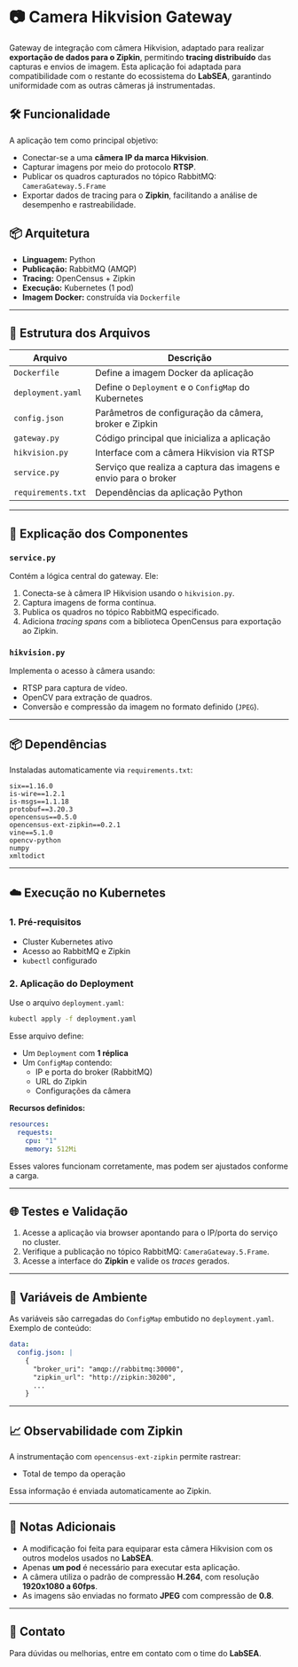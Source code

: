 # 📷 Camera Hikvision Gateway

Gateway de integração com câmera Hikvision, adaptado para realizar **exportação de dados para o Zipkin**, permitindo **tracing distribuído** das capturas e envios de imagem. Esta aplicação foi adaptada para compatibilidade com o restante do ecossistema do **LabSEA**, garantindo uniformidade com as outras câmeras já instrumentadas.

## 🛠 Funcionalidade

A aplicação tem como principal objetivo:

- Conectar-se a uma **câmera IP da marca Hikvision**.
- Capturar imagens por meio do protocolo **RTSP**.
- Publicar os quadros capturados no tópico RabbitMQ:  
  `CameraGateway.5.Frame`
- Exportar dados de tracing para o **Zipkin**, facilitando a análise de desempenho e rastreabilidade.

## 📦 Arquitetura

- **Linguagem:** Python
- **Publicação:** RabbitMQ (AMQP)
- **Tracing:** OpenCensus + Zipkin
- **Execução:** Kubernetes (1 pod)
- **Imagem Docker:** construída via `Dockerfile`

---

## 📁 Estrutura dos Arquivos

| Arquivo | Descrição |
|--------|-----------|
| `Dockerfile` | Define a imagem Docker da aplicação |
| `deployment.yaml` | Define o `Deployment` e o `ConfigMap` do Kubernetes |
| `config.json` | Parâmetros de configuração da câmera, broker e Zipkin |
| `gateway.py` | Código principal que inicializa a aplicação |
| `hikvision.py` | Interface com a câmera Hikvision via RTSP |
| `service.py` | Serviço que realiza a captura das imagens e envio para o broker |
| `requirements.txt` | Dependências da aplicação Python |

---

## 🧠 Explicação dos Componentes

### `service.py`
Contém a lógica central do gateway. Ele:

1. Conecta-se à câmera IP Hikvision usando o `hikvision.py`.
2. Captura imagens de forma contínua.
3. Publica os quadros no tópico RabbitMQ especificado.
4. Adiciona *tracing spans* com a biblioteca OpenCensus para exportação ao Zipkin.

### `hikvision.py`
Implementa o acesso à câmera usando:

- RTSP para captura de vídeo.
- OpenCV para extração de quadros.
- Conversão e compressão da imagem no formato definido (`JPEG`).

---

## 📦 Dependências

Instaladas automaticamente via `requirements.txt`:

```
six==1.16.0
is-wire==1.2.1
is-msgs==1.1.18
protobuf==3.20.3
opencensus==0.5.0
opencensus-ext-zipkin==0.2.1
vine==5.1.0
opencv-python
numpy
xmltodict
```

---

## ☁️ Execução no Kubernetes

### 1. Pré-requisitos

- Cluster Kubernetes ativo
- Acesso ao RabbitMQ e Zipkin
- `kubectl` configurado

### 2. Aplicação do Deployment

Use o arquivo `deployment.yaml`:

```bash
kubectl apply -f deployment.yaml
```

Esse arquivo define:

- Um `Deployment` com **1 réplica**
- Um `ConfigMap` contendo:
  - IP e porta do broker (RabbitMQ)
  - URL do Zipkin
  - Configurações da câmera

**Recursos definidos:**

```yaml
resources:
  requests:
    cpu: "1"
    memory: 512Mi
```

Esses valores funcionam corretamente, mas podem ser ajustados conforme a carga.

---

## 🌐 Testes e Validação

1. Acesse a aplicação via browser apontando para o IP/porta do serviço no cluster.
2. Verifique a publicação no tópico RabbitMQ: `CameraGateway.5.Frame`.
3. Acesse a interface do **Zipkin** e valide os *traces* gerados.

---

## 🔧 Variáveis de Ambiente

As variáveis são carregadas do `ConfigMap` embutido no `deployment.yaml`. Exemplo de conteúdo:

```yaml
data:
  config.json: |
    {
      "broker_uri": "amqp://rabbitmq:30000",
      "zipkin_url": "http://zipkin:30200",
      ...
    }
```

---

## 📈 Observabilidade com Zipkin

A instrumentação com `opencensus-ext-zipkin` permite rastrear:

- Total de tempo da operação

Essa informação é enviada automaticamente ao Zipkin.

---

## 📌 Notas Adicionais

- A modificação foi feita para equiparar esta câmera Hikvision com os outros modelos usados no **LabSEA**.
- Apenas **um pod** é necessário para executar esta aplicação.
- A câmera utiliza o padrão de compressão **H.264**, com resolução **1920x1080 a 60fps**.
- As imagens são enviadas no formato **JPEG** com compressão de **0.8**.

---

## 📮 Contato

Para dúvidas ou melhorias, entre em contato com o time do **LabSEA**.
